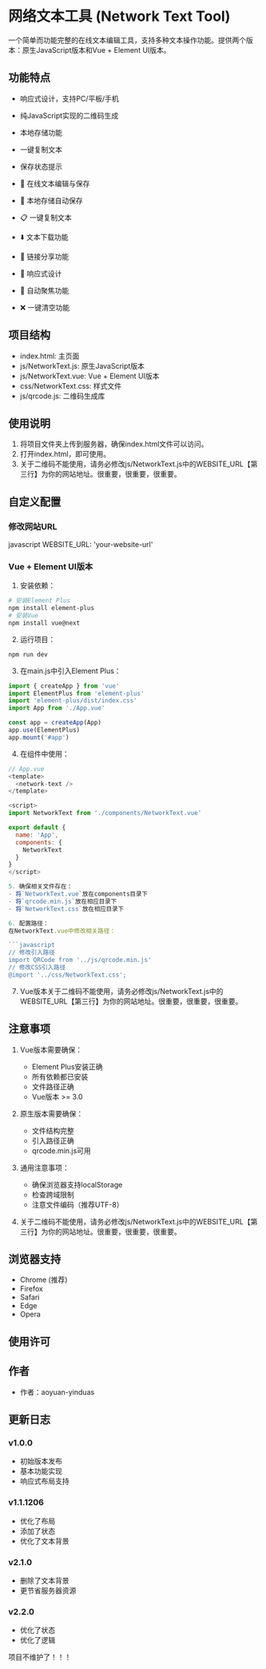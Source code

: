 # 网络文本工具 (Network Text Tool)

一个简单而功能完整的在线文本编辑工具，支持多种文本操作功能。提供两个版本：原生JavaScript版本和Vue + Element UI版本。

## 功能特点

- 响应式设计，支持PC/平板/手机
- 纯JavaScript实现的二维码生成
- 本地存储功能
- 一键复制文本
- 保存状态提示

- 📝 在线文本编辑与保存
- 💾 本地存储自动保存
- 📋 一键复制文本
- ⬇️ 文本下载功能
- 🔗 链接分享功能
- 📱 响应式设计
- 🔄 自动聚焦功能
- ❌ 一键清空功能

## 项目结构 

- index.html: 主页面
- js/NetworkText.js: 原生JavaScript版本
- js/NetworkText.vue: Vue + Element UI版本
- css/NetworkText.css: 样式文件
- js/qrcode.js: 二维码生成库

## 使用说明

1. 将项目文件夹上传到服务器，确保index.html文件可以访问。
2. 打开index.html，即可使用。
3. 关于二维码不能使用，请务必修改js/NetworkText.js中的WEBSITE_URL【第三行】为你的网站地址。很重要，很重要，很重要。

## 自定义配置
### 修改网站URL
javascript  WEBSITE_URL: 'your-website-url'

### Vue + Element UI版本

1. 安装依赖：

```bash
# 安装Element Plus
npm install element-plus
# 安装Vue
npm install vue@next
```

2. 运行项目：

```bash
npm run dev
```

3. 在main.js中引入Element Plus：

```javascript
import { createApp } from 'vue'
import ElementPlus from 'element-plus'
import 'element-plus/dist/index.css'
import App from './App.vue'

const app = createApp(App)
app.use(ElementPlus)
app.mount('#app')
```

4. 在组件中使用：

```javascript
// App.vue
<template>
  <network-text />
</template>

<script>
import NetworkText from './components/NetworkText.vue'

export default {
  name: 'App',
  components: {
    NetworkText
  }
}
</script>

5. 确保相关文件存在：
- 将`NetworkText.vue`放在components目录下
- 将`qrcode.min.js`放在相应目录下
- 将`NetworkText.css`放在相应目录下

6. 配置路径：
在NetworkText.vue中修改相关路径：

```javascript
// 修改引入路径
import QRCode from '../js/qrcode.min.js'
// 修改CSS引入路径
@import '../css/NetworkText.css';
```

7. Vue版本关于二维码不能使用，请务必修改js/NetworkText.js中的WEBSITE_URL【第三行】为你的网站地址。很重要，很重要，很重要。


## 注意事项

1. Vue版本需要确保：
   - Element Plus安装正确
   - 所有依赖都已安装
   - 文件路径正确
   - Vue版本 >= 3.0

2. 原生版本需要确保：
   - 文件结构完整
   - 引入路径正确
   - qrcode.min.js可用

3. 通用注意事项：
   - 确保浏览器支持localStorage
   - 检查跨域限制
   - 注意文件编码（推荐UTF-8）

4. 关于二维码不能使用，请务必修改js/NetworkText.js中的WEBSITE_URL【第三行】为你的网站地址。很重要，很重要，很重要。

## 浏览器支持

- Chrome (推荐)
- Firefox
- Safari
- Edge
- Opera

## 使用许可


## 作者
- 作者：aoyuan-yinduas

## 更新日志

### v1.0.0
- 初始版本发布
- 基本功能实现
- 响应式布局支持

### v1.1.1206
- 优化了布局
- 添加了状态
- 优化了文本背景

### v2.1.0
- 删除了文本背景
- 更节省服务器资源

### v2.2.0
- 优化了状态
- 优化了逻辑

项目不维护了！！！
